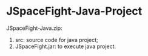 # JSpaceFight-Java-Project #

JSpaceFight-Java.zip:

1) src: source code for java project;
2) JSpaceFight.jar: to execute java project.
